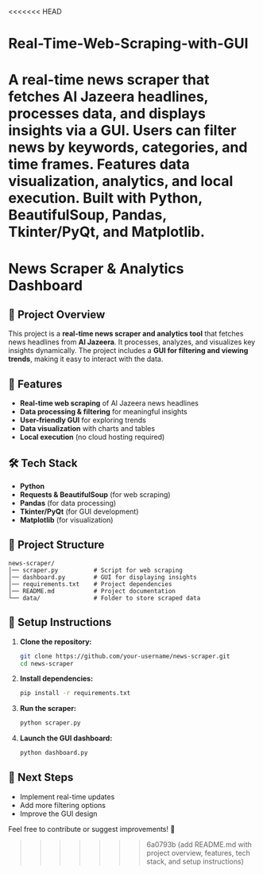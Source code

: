 <<<<<<< HEAD
# Real-Time-Web-Scraping-with-GUI
A real-time news scraper that fetches Al Jazeera headlines, processes data, and displays insights via a GUI. Users can filter news by keywords, categories, and time frames. Features data visualization, analytics, and local execution. Built with Python, BeautifulSoup, Pandas, Tkinter/PyQt, and Matplotlib.
=======
# News Scraper & Analytics Dashboard

## 📌 Project Overview
This project is a **real-time news scraper and analytics tool** that fetches news headlines from **Al Jazeera**. It processes, analyzes, and visualizes key insights dynamically. The project includes a **GUI for filtering and viewing trends**, making it easy to interact with the data.

## 🚀 Features
- **Real-time web scraping** of Al Jazeera news headlines
- **Data processing & filtering** for meaningful insights
- **User-friendly GUI** for exploring trends
- **Data visualization** with charts and tables
- **Local execution** (no cloud hosting required)

## 🛠 Tech Stack
- **Python**
- **Requests & BeautifulSoup** (for web scraping)
- **Pandas** (for data processing)
- **Tkinter/PyQt** (for GUI development)
- **Matplotlib** (for visualization)

## 📂 Project Structure
```
news-scraper/
│── scraper.py          # Script for web scraping
│── dashboard.py        # GUI for displaying insights
│── requirements.txt    # Project dependencies
│── README.md           # Project documentation
└── data/               # Folder to store scraped data
```

## 🔧 Setup Instructions
1. **Clone the repository:**
   ```bash
   git clone https://github.com/your-username/news-scraper.git
   cd news-scraper
   ```
2. **Install dependencies:**
   ```bash
   pip install -r requirements.txt
   ```
3. **Run the scraper:**
   ```bash
   python scraper.py
   ```
4. **Launch the GUI dashboard:**
   ```bash
   python dashboard.py
   ```

## 📌 Next Steps
- Implement real-time updates
- Add more filtering options
- Improve the GUI design

Feel free to contribute or suggest improvements! 🚀

>>>>>>> 6a0793b (add README.md with project overview, features, tech stack, and setup instructions)
